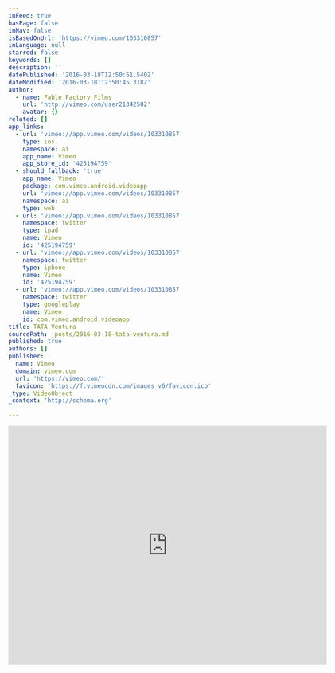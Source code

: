 ```yaml
---
inFeed: true
hasPage: false
inNav: false
isBasedOnUrl: 'https://vimeo.com/103310857'
inLanguage: null
starred: false
keywords: []
description: ''
datePublished: '2016-03-18T12:50:51.540Z'
dateModified: '2016-03-18T12:50:45.318Z'
author:
  - name: Fable Factory Films
    url: 'http://vimeo.com/user21342582'
    avatar: {}
related: []
app_links:
  - url: 'vimeo://app.vimeo.com/videos/103310857'
    type: ios
    namespace: ai
    app_name: Vimeo
    app_store_id: '425194759'
  - should_fallback: 'true'
    app_name: Vimeo
    package: com.vimeo.android.videoapp
    url: 'vimeo://app.vimeo.com/videos/103310857'
    namespace: ai
    type: web
  - url: 'vimeo://app.vimeo.com/videos/103310857'
    namespace: twitter
    type: ipad
    name: Vimeo
    id: '425194759'
  - url: 'vimeo://app.vimeo.com/videos/103310857'
    namespace: twitter
    type: iphone
    name: Vimeo
    id: '425194759'
  - url: 'vimeo://app.vimeo.com/videos/103310857'
    namespace: twitter
    type: googleplay
    name: Vimeo
    id: com.vimeo.android.videoapp
title: TATA Ventura
sourcePath: _posts/2016-03-18-tata-ventura.md
published: true
authors: []
publisher:
  name: Vimeo
  domain: vimeo.com
  url: 'https://vimeo.com/'
  favicon: 'https://f.vimeocdn.com/images_v6/favicon.ico'
_type: VideoObject
_context: 'http://schema.org'

---
```

<iframe src="https://cdn.embedly.com/widgets/media.html?src=https%3A%2F%2Fplayer.vimeo.com%2Fvideo%2F103310857&amp;url=https%3A%2F%2Fvimeo.com%2F103310857&amp;image=http%3A%2F%2Fi.vimeocdn.com%2Fvideo%2F485512238_640.jpg&amp;key=b7d04c9b404c499eba89ee7072e1c4f7&amp;type=text%2Fhtml&amp;schema=vimeo" width="640" height="480" scrolling="no" frameborder="0" allowfullscreen="allowfullscreen" style=""></iframe>